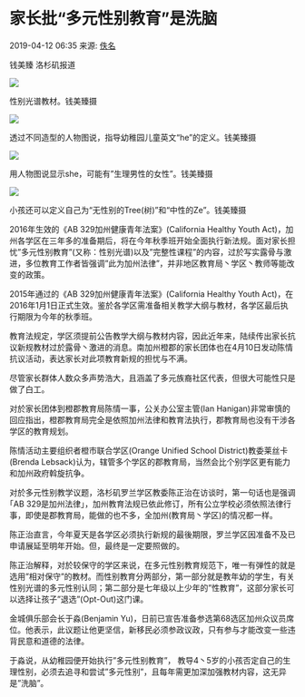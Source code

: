 # 家长批“多元性别教育”是洗脑

2019-04-12 06:35 来源: [佚名](https://www.toutiao.com/item/6678769235570721284/)

钱美臻 洛杉矶报道

![](http://5b0988e595225.cdn.sohucs.com/images/20190412/a26825580a0e4fb4a58e0ec14f216077.jpeg)

性别光谱教材。钱美臻摄

![](http://5b0988e595225.cdn.sohucs.com/images/20190412/17a748d10c404839bb04bfc4b994cef1.jpeg)

透过不同造型的人物图说，指导幼稚园儿童英文“he”的定义。钱美臻摄

![](http://5b0988e595225.cdn.sohucs.com/images/20190412/9592023134d0430ebe6e0ce0fc29f5a3.jpeg)

用人物图说显示she，可能有”生理男性的女性”。钱美臻摄

![](http://5b0988e595225.cdn.sohucs.com/images/20190412/7c1d7d2d960547e9b34b438a24296258.jpeg)

小孩还可以定义自己为“无性别的Tree(树)”和“中性的Ze”。钱美臻摄

2016年生效的《AB 329加州健康青年法案》(California Healthy Youth Act)，加州各学区在三年多的准备期后，将在今年秋季班开始全面执行新法规。面对家长担忧”多元性别教育”(又称：性别光谱)以及”完整性课程”的内容，过於写实露骨与激进，多位教育工作者皆强调”此为加州法律”，并非地区教育局丶学区丶教师等能改变的政策。

2015年通过的《AB 329加州健康青年法案》(California Healthy Youth Act)，在2016年1月1日正式生效。鉴於各学区需准备相关教学大纲与教材，各学区最后执行期限为今年的秋季班。

教育法规定，学区须提前公告教学大纲与教材内容，因此近年来，陆续传出家长抗议新规教材过於露骨丶激进的消息。南加州橙郡的家长团体也在4月10日发动陈情抗议活动，表达家长对此项教育新规的担忧与不满。

尽管家长群体人数众多声势浩大，且涵盖了多元族裔社区代表，但很大可能性只是做了白工。

对於家长团体到橙郡教育局陈情一事，公关办公室主管(Ian Hanigan)非常审慎的回应指出，橙郡教育局完全是依照加州法律和教育法执行，郡教育局也没有干涉各学区的教育规划。

陈情活动主要组织者橙市联合学区(Orange Unified School District)教委莱丝卡(Brenda Lebsack)认为，辖管多个学区的郡教育局，当然会比个别学区更有能力和加州政府斡旋抗争。

对於多元性别教学议题，洛杉矶罗兰学区教委陈正治在访谈时，第一句话也是强调｢AB 329是加州法律」，加州教育法规已依此修订，所有公立学校必须依照法律行事，即使是郡教育局，能做的也不多，全加州(教育局丶学区)的情况都一样。

陈正治直言，今年夏天是各学区必须执行新规的最後期限，罗兰学区因准备不及已申请展延至明年开始。但，最终是一定要照做的。

陈正治解释，对於较保守的学区来说，在多元性别教育规范下，唯一有弹性的就是选用”相对保守”的教材。而性别教育分两部分，第一部分就是教年幼的学生，有关性别光谱的多元性别认同；第二部分是七年级以上少年的”性教育”，这部分家长可以选择让孩子”退选”(Opt-Out)这门课。

金城俱乐部会长于淼(Benjamin Yu)，日前已宣告准备参选第68选区加州众议员席位。他表示，此议题让他更坚信，新移民必须参政议政，只有参与才能改变一些违背民意和道德的法律。

于淼说，从幼稚园便开始执行”多元性别教育”， 教导4丶5岁的小孩否定自己的生理性别，必须去追寻和尝试”多元性别”，且每年需更加深加强教材内容，这无异是”洗脑”。
